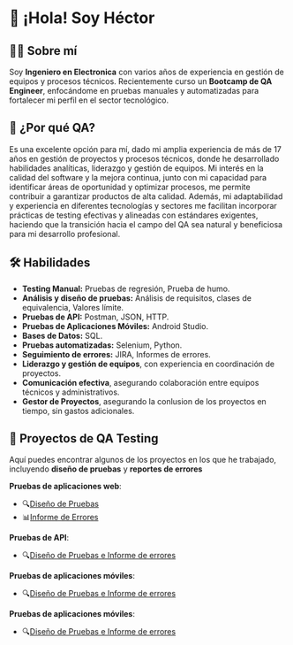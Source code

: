 
# 👋 ¡Hola! Soy Héctor 

## 👨‍💻 Sobre mí

Soy **Ingeniero en Electronica** con varios años de experiencia en gestión de equipos y procesos técnicos. Recientemente curso un  **Bootcamp de QA Engineer**, enfocándome en pruebas manuales y automatizadas para fortalecer mi perfil en el sector tecnológico.

## 🚀 ¿Por qué QA?

Es una excelente opción para mí, dado mi amplia experiencia de más de 17 años en gestión de proyectos y procesos técnicos, donde he desarrollado habilidades analíticas, liderazgo y gestión de equipos. Mi interés en la calidad del software y la mejora continua, junto con mi capacidad para identificar áreas de oportunidad y optimizar procesos, me permite contribuir a garantizar productos de alta calidad. Además, mi adaptabilidad y experiencia en diferentes tecnologías y sectores me facilitan incorporar prácticas de testing efectivas y alineadas con estándares exigentes, haciendo que la transición hacia el campo del QA sea natural y beneficiosa para mi desarrollo profesional.

## 🛠️ Habilidades

- **Testing Manual:** Pruebas de regresión, Prueba de humo.
- **Análisis y diseño de pruebas:** Análisis de requisitos, clases de equivalencia, Valores límite.
- **Pruebas de API:** Postman, JSON, HTTP.
- **Pruebas de Aplicaciones Móviles:** Android Studio.
- **Bases de Datos:** SQL.
- **Pruebas automatizadas:** Selenium, Python.
- **Seguimiento de errores:** JIRA, Informes de errores.
- **Liderazgo y gestión de equipos**, con experiencia en coordinación de proyectos.
- **Comunicación efectiva**, asegurando colaboración entre equipos técnicos y administrativos.
- **Gestor de Proyectos**, asegurando la conlusion de los proyectos en tiempo, sin gastos adicionales.

## 📝 Proyectos de QA Testing

Aquí puedes encontrar algunos de los proyectos en los que he trabajado, incluyendo **diseño de pruebas** y **reportes de errores**

 **Pruebas de aplicaciones web**:
 * 🔍[Diseño de Pruebas](https://docs.google.com/spreadsheets/d/1kaVgw1_g3MhyRW8GaE2xXSUwOJy2PYnU?rtpof=true&usp=drive_fs)
 * 📊[Informe de Errores](https://docs.google.com/document/d/18XZhU171jyQMTVW0kd9epiawmNAGuKpm?rtpof=true&usp=drive_fs)

 **Pruebas de API**:
 * 🔍[Diseño de Pruebas e Informe de errores](https://docs.google.com/spreadsheets/d/1h7UZ6EiIQ1UozaT-cMKwvSUVQ9K6aeLW?rtpof=true&usp=drive_fs)

 **Pruebas de aplicaciones móviles**: 
 * 🔍[Diseño de Pruebas e Informe de errores](https://docs.google.com/spreadsheets/d/1vhM-8yc08VuSy0WtSVAS5o69FEFPy5VI?rtpof=true&usp=drive_fs)

 **Pruebas de aplicaciones móviles**: 
 * 🔍[Diseño de Pruebas e Informe de errores](https://docs.google.com/spreadsheets/d/1vhM-8yc08VuSy0WtSVAS5o69FEFPy5VI?rtpof=true&usp=drive_fs)
   
